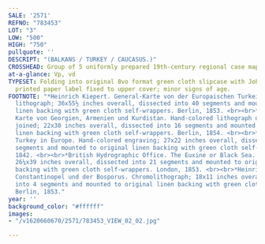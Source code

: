 ```yaml
---
SALE: '2571'
REFNO: "783453"
LOT: "3"
LOW: "500"
HIGH: "750"
pullquote: ''
DESCRIPT: "(BALKANS / TURKEY / CAUCASUS.)"
CROSSHEAD: Group of 5 uniformly prepared 19th-century regional case maps.
at-a-glance: Vp, vd
TYPESET: Folding into original 8vo format green cloth slipcase with John Arrowsmith
  printed paper label fixed to upper cover; minor signs of age.
FOOTNOTE: "*Heinrich Kiepert. General-Karte von der Europaischen Turkei. Hand-colored
  lithograph; 36x55½ inches overall, dissected into 40 segments and mounted to original
  linen backing with green cloth self-wrappers. Berlin, 1853. <br><br>*Heinrich Kiepert.
  Karte von Georgien, Armenien und Kurdistan. Hand-colored lithograph on two sheets
  joined; 22x30 inches overall, dissected into 16 segments and mounted to original
  linen backing with green cloth self-wrappers. Berlin, 1854. <br><br>*John Arrowsmith.
  Turkey in Europe. Hand-colored engraving; 27x22 inches overall, dissected into 12
  segments and mounted to original linen backing with green cloth self-wrappers. London,
  1842. <br><br>*British Hydrographic Office. The Euxine or Black Sea. Engraving;
  26¼x39 inches overall, dissected into 21 segments and mounted to original linen
  backing with green cloth self-wrappers. London, 1853. <br><br>*Heinrich Kiepert.
  Constantinopel und der Bosporus. Chromolithograph; 18x11 inches overall, dissected
  into 4 segments and mounted to original linen backing with green cloth self-wrappers.
  Berlin, 1853."
year: ''
background_color: "#ffffff"
images:
- "/v1620660670/2571/783453_VIEW_02_02.jpg"

---
```

